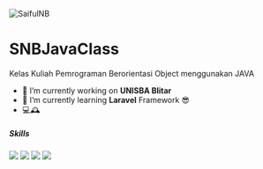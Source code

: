 ![SaifulNB](img/github-header-image.png)

# SNBJavaClass
Kelas Kuliah Pemrograman Berorientasi Object menggunakan JAVA

- 🔭 I’m currently working on **UNISBA Blitar**
- 🌱 I’m currently learning **Laravel** Framework 😎
- 💻🕰️

##### Skills
<img src="https://img.shields.io/badge/C%2B%2B-00599C?style=for-the-badge&logo=c%2B%2B&logoColor=white"> <img src="https://img.shields.io/badge/Python-FFD43B?style=for-the-badge&logo=python&logoColor=blue"> <img src="https://img.shields.io/badge/Flutter-02569B?style=for-the-badge&logo=flutter&logoColor=white"> <img src="https://img.shields.io/badge/Laravel-FF2D20?style=for-the-badge&logo=laravel&logoColor=white">
